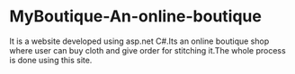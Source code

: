 # MyBoutique-An-online-boutique
It is a website developed using asp.net C#.Its an online boutique shop where user can buy cloth and give order for stitching it.The whole process is done using this site.

